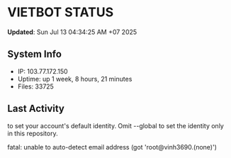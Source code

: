 # VIETBOT STATUS
**Updated**: Sun Jul 13 04:34:25 AM +07 2025

## System Info
- IP: 103.77.172.150
- Uptime: up 1 week, 8 hours, 21 minutes
- Files: 33725

## Last Activity

to set your account's default identity.
Omit --global to set the identity only in this repository.

fatal: unable to auto-detect email address (got 'root@vinh3690.(none)')
